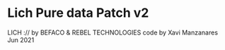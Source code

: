 # Lich Pure data Patch v2

LICH :// by BEFACO & REBEL TECHNOLOGIES
code by Xavi Manzanares Jun 2021

